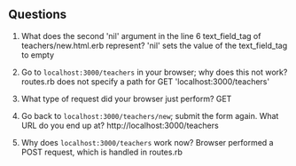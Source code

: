 ## Questions

1. What does the second 'nil' argument in the line 6 text_field_tag of teachers/new.html.erb represent?
'nil' sets the value of the text_field_tag to empty

2. Go to `localhost:3000/teachers` in your browser; why does this not work?
routes.rb does not specify a path for GET 'localhost:3000/teachers'

3. What type of request did your browser just perform?
GET

4. Go back to `localhost:3000/teachers/new`; submit the form again. What URL do you end up at?
http://localhost:3000/teachers

5. Why does `localhost:3000/teachers` work now?
Browser performed a POST request, which is handled in routes.rb